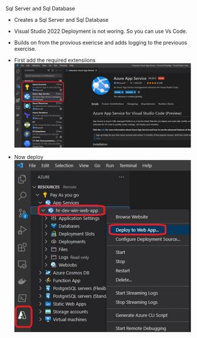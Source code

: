 Sql Server and Sql Database

- Creates a Sql Server and Sql Database

- Visual Studio 2022 Deployment is not woring. So you can use Vs Code.

- Builds on from the provious exericse and adds logging to the previouos exercise. 

- First add the required extensiions
![Vs code Extension](./Images/VsCodeExtensions.jpg)

- Now deploy
![Vs code Extension](./Images/DeployWithVsCodeExtensions.jpg)

